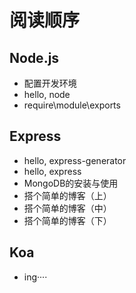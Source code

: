 # 阅读顺序

## Node.js

- 配置开发环境
- hello, node
- require\module\exports


## Express

- hello, express-generator
- hello, express
- MongoDB的安装与使用
- 搭个简单的博客（上）
- 搭个简单的博客（中）
- 搭个简单的博客（下）

## Koa

- ing····
